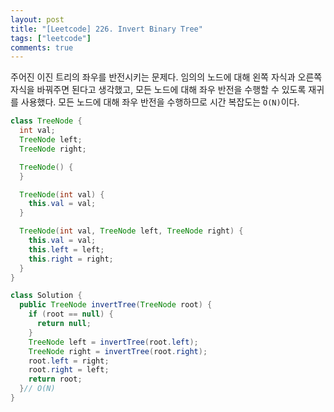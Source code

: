 ```yaml
---
layout: post
title: "[Leetcode] 226. Invert Binary Tree"
tags: ["leetcode"]
comments: true
---
```


주어진 이진 트리의 좌우를 반전시키는 문제다. 임의의 노드에 대해 왼쪽 자식과 오른쪽 자식을 바꿔주면 된다고 생각했고, 모든 노드에 대해 좌우 반전을 수행할 수 있도록 재귀를 사용했다. 모든 노드에 대해 좌우 반전을 수행하므로 시간 복잡도는 `O(N)`이다.

```java
class TreeNode {
  int val;
  TreeNode left;
  TreeNode right;

  TreeNode() {
  }

  TreeNode(int val) {
    this.val = val;
  }

  TreeNode(int val, TreeNode left, TreeNode right) {
    this.val = val;
    this.left = left;
    this.right = right;
  }
}

class Solution {
  public TreeNode invertTree(TreeNode root) {
    if (root == null) {
      return null;
    }
    TreeNode left = invertTree(root.left);
    TreeNode right = invertTree(root.right);
    root.left = right;
    root.right = left;
    return root;
  }// O(N)
}
```
